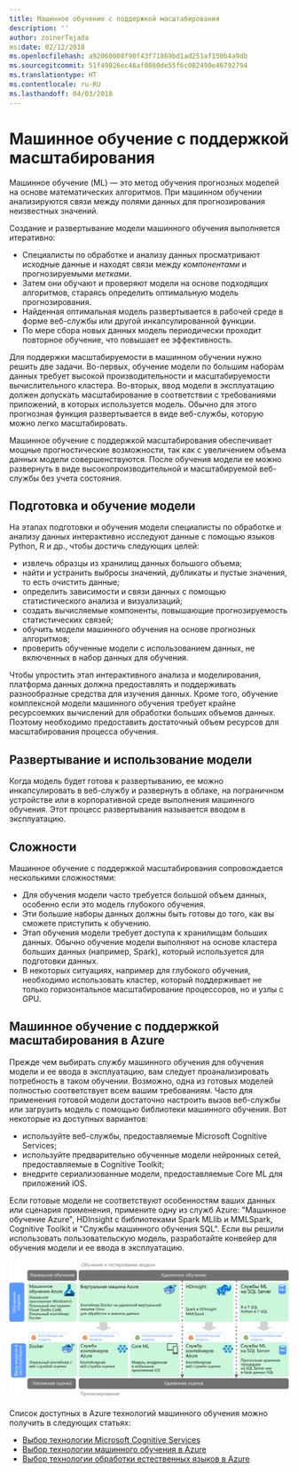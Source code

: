 ```yaml
---
title: Машинное обучение с поддержкой масштабирования
description: ''
author: zoinerTejada
ms:date: 02/12/2018
ms.openlocfilehash: a92060008f90f43f71869bd1ad251af150b4a9db
ms.sourcegitcommit: 51f49026ec46af0860de55f6c082490e46792794
ms.translationtype: HT
ms.contentlocale: ru-RU
ms.lasthandoff: 04/03/2018
---
```

# <a name="machine-learning-at-scale"></a>Машинное обучение с поддержкой масштабирования

Машинное обучение (ML) — это метод обучения прогнозных моделей на основе математических алгоритмов. При машинном обучении анализируются связи между полями данных для прогнозирования неизвестных значений.

Создание и развертывание модели машинного обучения выполняется итеративно:

* Специалисты по обработке и анализу данных просматривают исходные данные и находят связи между *компонентами* и прогнозируемыми *метками*.
* Затем они обучают и проверяют модели на основе подходящих алгоритмов, стараясь определить оптимальную модель прогнозирования.
* Найденная оптимальная модель развертывается в рабочей среде в форме веб-службы или другой инкапсулированной функции.
* По мере сбора новых данных модель периодически проходит повторное обучение, что повышает ее эффективность.

Для поддержки масштабируемости в машинном обучении нужно решить две задачи. Во-первых, обучение модели по большим наборам данных требует высокой производительности и масштабируемости вычислительного кластера. Во-вторых, ввод модели в эксплуатацию должен допускать масштабирование в соответствии с требованиями приложений, в которых используется модель. Обычно для этого прогнозная функция развертывается в виде веб-службы, которую можно легко масштабировать.

Машинное обучение с поддержкой масштабирования обеспечивает мощные прогностические возможности, так как с увеличением объема данных модели совершенствуются. После обучения модели ее можно развернуть в виде высокопроизводительной и масштабируемой веб-службы без учета состояния. 

## <a name="model-preparation-and-training"></a>Подготовка и обучение модели

На этапах подготовки и обучения модели специалисты по обработке и анализу данных интерактивно исследуют данные с помощью языков Python, R и др., чтобы достичь следующих целей:

* извлечь образцы из хранилищ данных большого объема;
* найти и устранить выбросы значений, дубликаты и пустые значения, то есть очистить данные;
* определить зависимости и связи данных с помощью статистического анализа и визуализаций;
* создать вычисляемые компоненты, повышающие прогнозируемость статистических связей;
* обучить модели машинного обучения на основе прогнозных алгоритмов;
* проверить обученные модели с использованием данных, не включенных в набор данных для обучения.

Чтобы упростить этап интерактивного анализа и моделирования, платформа данных должна предоставлять и поддерживать разнообразные средства для изучения данных. Кроме того, обучение комплексной модели машинного обучения требует крайне ресурсоемких вычислений для обработки больших объемов данных. Поэтому необходимо предоставить достаточный объем ресурсов для масштабирования процесса обучения.

## <a name="model-deployment-and-consumption"></a>Развертывание и использование модели

Когда модель будет готова к развертыванию, ее можно инкапсулировать в веб-службу и развернуть в облаке, на пограничном устройстве или в корпоративной среде выполнения машинного обучения. Этот процесс развертывания называется вводом в эксплуатацию.

## <a name="challenges"></a>Сложности

Машинное обучение с поддержкой масштабирования сопровождается несколькими сложностями:

- Для обучения модели часто требуется большой объем данных, особенно если это модель глубокого обучения.
- Эти большие наборы данных должны быть готовы до того, как вы сможете приступить к обучению.
- Этап обучения модели требует доступа к хранилищам больших данных. Обычно обучение модели выполняют на основе кластера больших данных (например, Spark), который используется для подготовки данных. 
- В некоторых ситуациях, например для глубокого обучения, необходимо использовать кластер, который поддерживает не только горизонтальное масштабирование процессоров, но и узлы с GPU.

## <a name="machine-learning-at-scale-in-azure"></a>Машинное обучение с поддержкой масштабирования в Azure

Прежде чем выбирать службу машинного обучения для обучения модели и ее ввода в эксплуатацию, вам следует проанализировать потребность в таком обучении. Возможно, одна из готовых моделей полностью соответствует всем вашим требованиям. Часто для применения готовой модели достаточно настроить вызов веб-службы или загрузить модель с помощью библиотеки машинного обучения. Вот некоторые из доступных вариантов: 

- используйте веб-службы, предоставляемые Microsoft Cognitive Services;
- используйте предварительно обученные модели нейронных сетей, предоставляемые в Cognitive Toolkit;
- внедрите сериализованные модели, предоставляемые Core ML для приложений iOS. 

Если готовые модели не соответствуют особенностям ваших данных или сценария применения, примените одну из служб Azure: "Машинное обучение Azure", HDInsight с библиотеками Spark MLlib и MMLSpark, Cognitive Toolkit и "Службы машинного обучения SQL". Если вы решили использовать пользовательскую модель, разработайте конвейер для обучения модели и ее ввода в эксплуатацию. 

![Параметры модели в Azure](./images/machine-learning-model-training-and-deployment.png)

Список доступных в Azure технологий машинного обучения можно получить в следующих статьях:

- [Выбор технологии Microsoft Cognitive Services](../technology-choices/cognitive-services.md)
- [Выбор технологии машинного обучения в Azure](../technology-choices/data-science-and-machine-learning.md)
- [Выбор технологии обработки естественных языков в Azure](../technology-choices/natural-language-processing.md)
